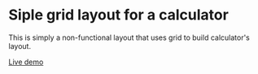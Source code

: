 # Siple grid layout for a calculator

This is simply a non-functional layout that uses grid to build calculator's layout.

[Live demo](https://frontend-dan.github.io/calculator-grid-layout)
